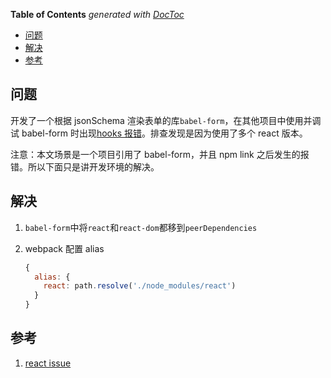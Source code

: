 <!-- START doctoc generated TOC please keep comment here to allow auto update -->
<!-- DON'T EDIT THIS SECTION, INSTEAD RE-RUN doctoc TO UPDATE -->

**Table of Contents** _generated with [DocToc](https://github.com/thlorenz/doctoc)_

- [问题](#%E9%97%AE%E9%A2%98)
- [解决](#%E8%A7%A3%E5%86%B3)
- [参考](#%E5%8F%82%E8%80%83)

<!-- END doctoc generated TOC please keep comment here to allow auto update -->

## 问题

开发了一个根据 jsonSchema 渲染表单的库`babel-form`，在其他项目中使用并调试 babel-form 时出现[hooks 报错](https://reactjs.org/warnings/invalid-hook-call-warning.html)。排查发现是因为使用了多个 react 版本。

注意：本文场景是一个项目引用了 babel-form，并且 npm link 之后发生的报错。所以下面只是讲开发环境的解决。

## 解决

1. `babel-form`中将`react`和`react-dom`都移到`peerDependencies`

2. webpack 配置 alias

   ```js
   {
     alias: {
       react: path.resolve('./node_modules/react')
     }
   }
   ```

## 参考

1. [react issue](https://github.com/facebook/react/issues/13991)
